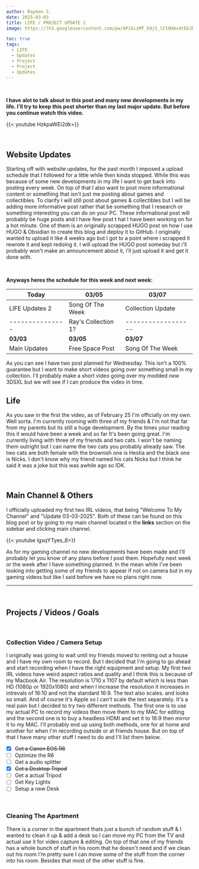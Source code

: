 ```yaml
---
author: Raymon S.
date: 2025-03-03
title: LIFE / PROJECT UPDATE 2
image: https://lh3.googleusercontent.com/pw/AP1GczMf_k9jS_lCtOHAv4tEbJMUhu03HfK4a6uDtM7GNEoTz7bK6YD-e6h8ROo1C0Fg5mIY2pgKTeBcglSBfbjTowbm6JcNOA9Wu4j-j7IySNENOkCTlEhQj5WygsasSlipMGmgj6bsotrxJ56Wc5qEvlnJaw=w2565-h1709-s-no-gm?authuser=0

toc: true
tags:
  - LIFE
  - Updates
  - Project
  - Project
  - Updates
---
```


&nbsp; 

**I have alot to talk about in this post and many new developments in my life. I'll try to keep this post shorter than my last major update. But before you continue watch this video.**
&nbsp;

{{< youtube HzkpaWEi2dk>}}

&nbsp;
##  Website Updates

Starting off with website updates, for the past month I imposed a upload schedule that I followed for a little while then kinda stopped. While this was because of some new developments in my life I want to get back into posting every week. On top of that I also want to post more informational content or something that isn't just me posting about games and collectibles. To clarify I will still post about games & collectibles but I will be adding more informative post rather that be something that I research or something interesting you can do on your PC. These informational post will probably be huge posts and I have few post t hat I have been working on for a hot minute. One of them is an originally scrapped HUGO post on how I use HUGO & Obsidian to create this blog and deploy it to GitHub. I originally wanted to upload it like 4 weeks ago but I got to a point where i scrapped it rewrote it and kept redoing it. I will upload the HUGO post someday but i'll probably won't make an announcement about it, i'll just upload it and get it done with.

&nbsp; 

**Anyways heres the schedule for this week and next week:**

| **Today**       | **03/05**           | **03/07**          |
| --------------- | ------------------- | ------------------ |
| LIFE Updates 2  | Song Of The Week    | Collection Update  |
| --------------- | Ray's Collection 1? | ------------------ |
| **03/03**       | **03/05**           | **03/07**          |
| Main Updates    | Free Space Post     | Song Of The Week   |

As you can see I have two post planned for Wednesday. This isn't a 100% guarantee but I want to make short videos going over something small in my collection. I'll probably make a short video going over my modded *new* 3DSXL but we will see if I can produce the video in time.





## Life

 As you saw in the first the video, as of February 25 I'm officially on my own. Well sorta. I'm currently rooming with three of my friends & I'm not that far from my parents but its still a huge development. By the times your reading this it would have been a week and so far It's been going great. I'm currently living with three of my friends and two cats. I won't be naming them outright but I can name the two cats you probably already saw. The two cats are both female with the brownish one is Hestia and the black one is Nicks. I don't know why my friend named his cats Nicks but I think he said it was a joke but this was awhile ago so IDK. 

<script src="https://cdn.jsdelivr.net/npm/publicalbum@latest/embed-ui.min.js" async></script>
<div class="pa-carousel-widget" style="width:100%; height:480px; display:none;"
  data-link="https://photos.app.goo.gl/iEgbuBxSDBg8zV5o8"
  data-title="Hestia & Nicks"
  data-description="3 new items · Album by Raymon S.">
  <object data="https://lh3.googleusercontent.com/pw/AP1GczMwt87QH9yNVrUfKlPEEvH8CrlFhwcIejmTAywggYDCEp-G31x_C3zWL3A0kAy1b74uggQ7KeQXfUL5oFZseWHu_2oiC2fBOAjExDdo-09bG76d4Mpn=w1920-h1080"></object>
  <object data="https://lh3.googleusercontent.com/pw/AP1GczNi1uVk-u-veQ_Q7ddXJy3Y6UVJrJNTXiPGL8Sg8LgKOKzq5oD7sXopEugLgGrXgg0nXiL3a9v8kLzdMwbjsDE3DR3qs2zHUpPsERcXGyE1Z7RvDdgK=w1920-h1080"></object>
  <object data="https://lh3.googleusercontent.com/pw/AP1GczPFHFWV-lLq13kRSUVNoCuBgZ5pWbi6Hd9VW3SnYYgDH40fnY9GBT9xxWfqgCLJIEPzEsHDLNMom7bMBLkItoT3tR6Scf5v8vdcm5qeW1P0aeRNhbCK=w1920-h1080"></object>
</div>

&nbsp; 
 
##  Main Channel & Others

I officially uploaded my first two IRL videos, that being "Welcome To My Channel" and "Update 03-03-2025".  Both of these can be found on this blog post or by going to my main channel located n the **links** section on the sidebar and clicking main channel. 

{{< youtube lgsqYTyes_8>}}

As for my gaming channel no new developments have been made and I'll probably let you know of any plans before I post them. Hopefully next week or the week after I have something planned. In the mean while I've been looking into getting some of my friends to appear if not on camera but in my gaming videos but like I said before we have no plans right now.


---
&nbsp; 

## Projects / Videos / Goals 

&nbsp; 

### Collection Video / Camera Setup

I originally was going to wait until my friends moved to renting out a house and I have my own room to record. But I decided that I'm going to go ahead and start recording when I have the right equipment and setup. My first two IRL videos have weird aspect ratios and quality and  I think this is because of my Macbook Air. The resolution is 1710 x 1107 by default which is less than HD (1080p or 1920x1080) and when I increase the resolution it increases in intrevals of 16:10 and not the standard 16:9. The text also scales. and looks so small. And of course it's AppIe so I can't scale the text separately. It's a real pain but I decided to try two different methods. The first one is to use my actual PC to record my videos then move them to my MAC for editing and the second one is to buy a headless HDMI and set it to 16:9 then mirror it to my MAC. I'll probably end up using both methods, one for at home and another for when I'm recording outside or at friends house. But on top of that I have many other stuff I need to do and I'll list them below.

- [x] ~~Get a Canon EOS R6~~
- [ ] Optimize the R6 
- [ ] Get a audio splitter
- [x] ~~Get a Desktop Tripod~~ 
- [ ] Get a actual Tripod
- [ ] Get Key Lights
- [ ] Setup a new Desk

&nbsp; 

### Cleaning The Apartment

There is a corner in the apartment thats just a bunch of random stuff & I wanted to clean it up & add a desk so I can move my PC from the TV and actual use it for video capture & editing. On top of that one of my friends has a whole bunch of stuff in his room that he doesn't need and if we clean out his room I'm pretty sure I can move some of the stuff from the corner into his room. Besides that most of the other stuff is fine.

&nbsp; 
&nbsp; 